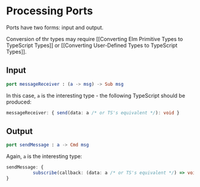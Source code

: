 # Processing Ports

Ports have two forms: input and output.

Conversion of thr types may require [[Converting Elm Primitive Types to TypeScript Types]] or [[Converting User-Defined Types to TypeScript Types]].

## Input

```elm
port messageReceiver : (a -> msg) -> Sub msg
```

In this case, `a` is the interesting type - the following TypeScript should be produced:

```ts
messageReceiver: { send(data: a /* or TS's equivalent */): void }
```

## Output

```elm
port sendMessage : a -> Cmd msg
```

Again, `a` is the interesting type:

```ts
sendMessage: {
          subscribe(callback: (data: a /* or TS's equivalent */) => void): void
}
```
